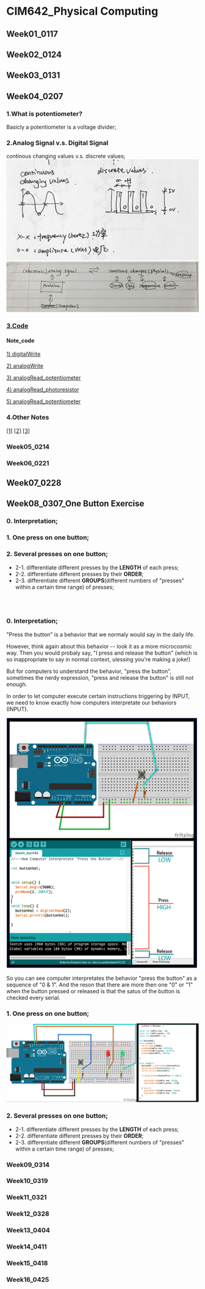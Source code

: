 
# CIM642_Physical Computing

## Week01_0117

## Week02_0124

## Week03_0131

## Week04_0207

### 1.What is potentiometer?
Basicly a potentiometer is a voltage divider;
### 2.Analog Signal v.s. Digital Signal
continous changing values v.s. discrete values;
![](https://github.com/yuanfang313/CIM642_Physical_Computing/blob/master/note/week4/img2.jpg?raw=true)
![](https://github.com/yuanfang313/CIM642_Physical_Computing/blob/master/note/week4/note2.jpg?raw=true)

### [3.Code](https://github.com/yuanfang313/CIM642_Physical_Computing/blob/master/Arduino/practice0209/practice0209.ino)

#### Note_code

[1) digitalWrite](https://github.com/yuanfang313/CIM642_Physical_Computing/blob/master/note/week4/classCode_1.JPG?raw=true)

[2) analogWrite](https://github.com/yuanfang313/CIM642_Physical_Computing/blob/master/note/week4/classCode_2.JPG?raw=true)

[3) analogRead_potentiometer](https://github.com/yuanfang313/CIM642_Physical_Computing/blob/master/note/week4/classCode_3.JPG?raw=true)

[4) analogRead_photoresistor](https://github.com/yuanfang313/CIM642_Physical_Computing/blob/master/note/week4/classCode_4.JPG?raw=true)

[5) analogRead_potentiometer](https://github.com/yuanfang313/CIM642_Physical_Computing/blob/master/note/week4/practiceCode_5.JPG?raw=true)

### 4.Other Notes
[[1]](https://github.com/yuanfang313/CIM642_Physical_Computing/blob/master/note/week4/layout.jpg?raw=true)
[[2]](https://github.com/yuanfang313/CIM642_Physical_Computing/blob/master/note/week4/note1.jpg?raw=true)
[[3]](https://github.com/yuanfang313/CIM642_Physical_Computing/blob/master/note/week4/note3.JPG?raw=true)



### Week05_0214

### Week06_0221

## Week07_0228

## Week08_0307_One Button Exercise

### 0. Interpretation;
### 1. One press on one button;
### 2. Several presses on one button;
  * 2-1. differentiate different presses by the **LENGTH** of each press;
  * 2-2. differentiate different presses by their **ORDER**;
  * 2-3. differentiate different **GROUPS**(different numbers of "presses" within a certain time range) of presses;
   
&nbsp;  
&nbsp; 
&nbsp; 

### 0. Interpretation;
"Press the button" is a behavior that we normaly would say in the daily life. 

However, think again about this behavior -- look it as a more microcosmic way. Then you would probaly say, "I press and release the button" (which is so inappropriate to say in normal context, ulessing you're making a joke!)

But for computers to understand the behavior, "press the button", sometimes the nerdy expression, "press and release the button" is still not enough.

In order to let computer execute certain instructions triggering by INPUT, we need to know exactly how computers interpretate our behaviors (INPUT).


<p align = "left">
  
  <img width = 500 src = "https://github.com/yuanfang313/CIM642_Physical_Computing/blob/master/note/2OneButtonExercise__Computer%20Interpretation.png?raw=true">
  
  </p>
  
So you can see computer interpretates the behavior "press the button" as a sequence of "0 & 1". 
And the reson that there are more then one "0" or "1" when the button pressed or released is that the satus of the button is checked every serial.

### 1. One press on one button;

![](https://github.com/yuanfang313/CIM642_Physical_Computing/blob/master/note/OneButtonExercise_Press%20&%20Release%20.png?raw=true)
### 2. Several presses on one button;


  * 2-1. differentiate different presses by the **LENGTH** of each press;
  * 2-2. differentiate different presses by their **ORDER**;
  * 2-3. differentiate different **GROUPS**(different numbers of "presses" within a certain time range) of presses;
   

### Week09_0314

### Week10_0319

### Week11_0321

### Week12_0328

### Week13_0404

### Week14_0411

### Week15_0418

### Week16_0425
